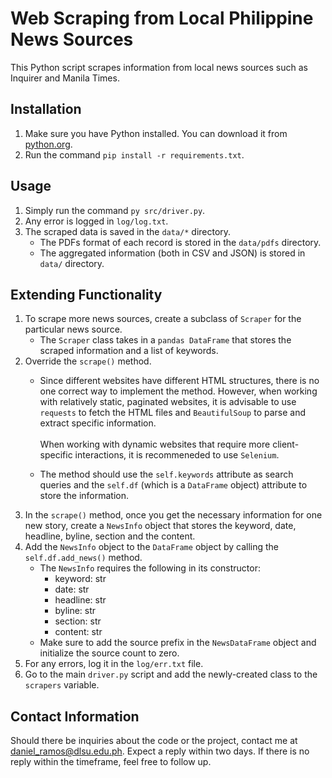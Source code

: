 # Web Scraping from Local Philippine News Sources

This Python script scrapes information from local news sources such as 
Inquirer and Manila Times.

## Installation
1. Make sure you have Python installed. You can download it from 
[python.org](https://www.python.org/downloads/).
1. Run the command `pip install -r requirements.txt`.

## Usage
1. Simply run the command `py src/driver.py`.
1. Any error is logged in `log/log.txt`.
1. The scraped data is saved in the `data/*` directory.
    - The PDFs format of each record is stored in the `data/pdfs` directory.
    - The aggregated information (both in CSV and JSON) is stored in
    `data/` directory.

## Extending Functionality
1. To scrape more news sources, create a subclass of `Scraper` 
for the particular news source.
    - The `Scraper` class takes in a `pandas DataFrame` that stores the 
    scraped information and a list of keywords.
1. Override the `scrape()` method. 
    - Since different websites have different HTML structures, there is no 
    one correct way to implement the method. However, when working with 
    relatively static, paginated websites, it is advisable to use `requests` 
    to fetch the HTML files and `BeautifulSoup` to parse and extract specific
    information. <br><br> When working with dynamic websites that require more client-
    specific interactions, it is recommeneded to use `Selenium`.

    - The method should use the `self.keywords` attribute as search queries 
    and the `self.df` (which is a `DataFrame` object) attribute to store 
    the information.
1. In the `scrape()` method, once you get the necessary information for one
new story, create a `NewsInfo` object that stores the keyword, date, headline,
byline, section and the content.
1. Add the `NewsInfo` object to the `DataFrame` object by calling the 
`self.df.add_news()` method.
    - The `NewsInfo` requires the following in its constructor: 
        - keyword: str
        - date: str
        - headline: str
        - byline: str
        - section: str
        - content: str
    - Make sure to add the source prefix in the `NewsDataFrame` object
    and initialize the source count to zero.
1. For any errors, log it in the `log/err.txt` file.
1. Go to the main `driver.py` script and add the newly-created class to 
the `scrapers` variable.

## Contact Information
Should there be inquiries about the code or the project, contact me at
[daniel_ramos@dlsu.edu.ph](mailto:daniel_ramos@dlsu.edu.ph). 
Expect a reply within two days. If there is no reply within the timeframe,
feel free to follow up.
